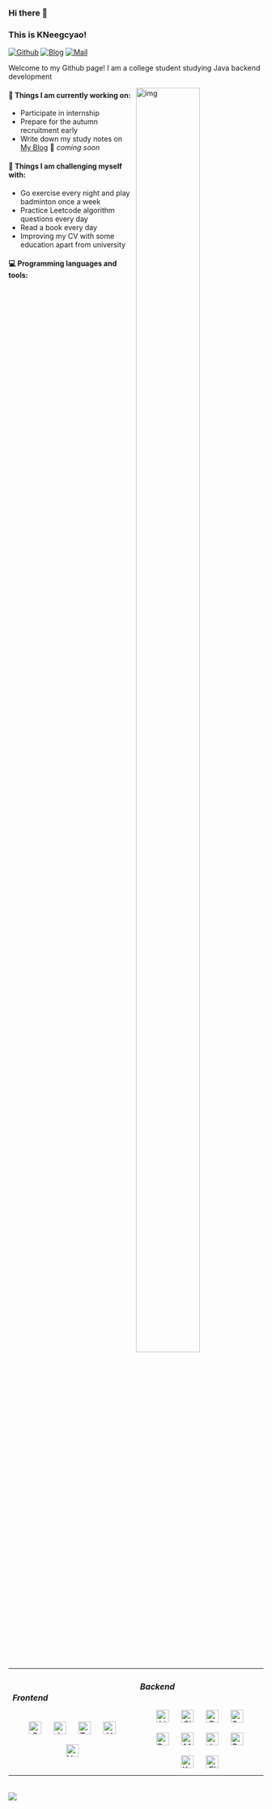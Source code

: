 ### Hi there 👋 
### This is KNeegcyao!

[![Github](https://img.shields.io/badge/-Github-000?style=flat&logo=Github&logoColor=white)](https://github.com/KNeegcayo)
[![Blog](https://img.shields.io/badge/Blog-blue?style=flat&logo=Linkedin&logoColor=white)](https://kneegcyao.github.io/)
[![Mail](https://img.shields.io/badge/Mail-green?style=flat&logo=Gmail&logoColor=white)](mailto:zhangchao2903@163.com)

Welcome to my Github page! I am a college student studying Java backend development

<img align="right" alt="img" src="https://cdn.jsdelivr.net/gh/KNeegcyao/picdemo/img/image-20250402124006114.png" width="50%" height="80%" />


#### 🌱 Things I am currently working on: 
- Participate in internship
- Prepare for the autumn recruitment early
- Write down my study notes  on [My Blog](https://github.com/KNeegcyao) 🚀 *coming soon*

#### :muscle: Things I am challenging myself with:
- Go exercise every night and play badminton once a week
- Practice Leetcode algorithm questions every day
- Read a book every day
- Improving my CV with some education apart from university

#### :computer: Programming languages and tools: 

<table><tr><td valign="left" width="20%">
	
##### Frontend  
<div align="center">  
<a href="https://www.w3schools.com/css/" target="_blank"><img style="margin: 10px" src="https://profilinator.rishav.dev/skills-assets/css3-original-wordmark.svg" alt="CSS3" height="25" /></a>  
<a href="https://www.javascript.com/" target="_blank"><img style="margin: 10px" src="https://profilinator.rishav.dev/skills-assets/javascript-original.svg" alt="JavaScript" height="25" /></a>  
<a href="https://www.typescriptlang.org/" target="_blank"><img style="margin: 10px" src="https://profilinator.rishav.dev/skills-assets/typescript-original.svg" alt="TypeScript" height="25" /></a>  
<a href="https://en.wikipedia.org/wiki/HTML5" target="_blank"><img style="margin: 10px" src="https://profilinator.rishav.dev/skills-assets/html5-original-wordmark.svg" alt="HTML5" height="25" /></a>  
<a href="https://vuejs.org/" target="_blank"><img style="margin: 10px" src="https://profilinator.rishav.dev/skills-assets/vuejs-original-wordmark.svg" alt="Vue.js" height="25" /></a>  
</div>

</td><td valign="left" width="20%">

##### Backend  
<div align="center">  
<a href="https://www.linux.org/" target="_blank"><img style="margin: 10px" src="https://profilinator.rishav.dev/skills-assets/linux-original.svg" alt="Linux" height="25" /></a>  
<a href="https://github.com/" target="_blank"><img style="margin: 10px" src="https://profilinator.rishav.dev/skills-assets/git-scm-icon.svg" alt="Git" height="25" /></a>  
<a href="https://www.docker.com/" target="_blank"><img style="margin: 10px" src="https://profilinator.rishav.dev/skills-assets/docker-original-wordmark.svg" alt="Docker" height="25" /></a>  
<a href="https://docs.spring.io/spring-framework/docs/3.0.x/reference/expressions.html#:~:text=The%20Spring%20Expression%20Language%20(SpEL,and%20basic%20string%20templating%20functionality." target="_blank"><img style="margin: 10px" src="https://profilinator.rishav.dev/skills-assets/springio-icon.svg" alt="Spring" height="25" /></a>  
<a href="https://redis.io/" target="_blank"><img style="margin: 10px" src="https://profilinator.rishav.dev/skills-assets/redis-original-wordmark.svg" alt="Redis" height="25" /></a>  
<a href="https://www.mysql.com/" target="_blank"><img style="margin: 10px" src="https://profilinator.rishav.dev/skills-assets/mysql-original-wordmark.svg" alt="MySQL" height="25" /></a>  
<a href="https://www.java.com/" target="_blank"><img style="margin: 10px" src="https://profilinator.rishav.dev/skills-assets/java-original-wordmark.svg" alt="Java" height="25" /></a>  
<a href="https://www.rabbitmq.com/" target="_blank"><img style="margin: 10px" src="https://profilinator.rishav.dev/skills-assets/rabbitmq-icon.svg" alt="RabbitMQ" height="25" /></a>  
<a href="https://kafka.apache.org/" target="_blank"><img style="margin: 10px" src="https://profilinator.rishav.dev/skills-assets/apache_kafka-icon.svg" alt="Kafka" height="25" /></a>  
<a href="https://www.elastic.co/" target="_blank"><img style="margin: 10px" src="https://profilinator.rishav.dev/skills-assets/elasticsearch.png" alt="Elastic Search" height="25" /></a>  
</div>
</table>
<br/>


<div align="left"><img src="https://github-readme-stats.vercel.app/api?username=KNeegcyao&show_icons=true&count_private=true&hide_border=true" align="left" /></div>  

<br/>  
